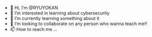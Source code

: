 - 👋 Hi, I’m @RYUYOKAN
- 👀 I’m interested in learning about cybersecurity
- 🌱 I’m currently learning something about it
- 💞️ I’m looking to collaborate on any person who wanna teach me!!
- 📫 How to reach me ...

<!---
RYUYOKAN/RYUYOKAN is a ✨ special ✨ repository because its `README.md` (this file) appears on your GitHub profile.
You can click the Preview link to take a look at your changes.
--->
